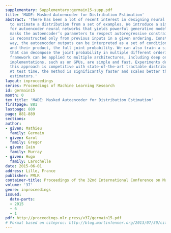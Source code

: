 ```yaml
---
supplementary: Supplementary:germain15-supp.pdf
title: 'MADE: Masked Autoencoder for Distribution Estimation'
abstract: 'There has been a lot of recent interest in designing neural network models
  to estimate a distribution from a set of examples. We introduce a simple modification
  for autoencoder neural networks that yields powerful generative models. Our method
  masks the autoencoder’s parameters to respect autoregressive constraints: each input
  is reconstructed only from previous inputs in a given ordering. Constrained this
  way, the autoencoder outputs can be interpreted as a set of conditional probabilities,
  and their product, the full joint probability. We can also train a single network
  that can decompose the joint probability in multiple different orderings. Our simple
  framework can be applied to multiple architectures, including deep ones. Vectorized
  implementations, such as on GPUs, are simple and fast. Experiments demonstrate that
  this approach is competitive with state-of-the-art tractable distribution estimators.
  At test time, the method is significantly faster and scales better than other autoregressive
  estimators.'
layout: inproceedings
series: Proceedings of Machine Learning Research
id: germain15
month: 0
tex_title: 'MADE: Masked Autoencoder for Distribution Estimation'
firstpage: 881
lastpage: 889
page: 881-889
sections: 
author:
- given: Mathieu
  family: Germain
- given: Karol
  family: Gregor
- given: Iain
  family: Murray
- given: Hugo
  family: Larochelle
date: 2015-06-01
address: Lille, France
publisher: PMLR
container-title: Proceedings of the 32nd International Conference on Machine Learning
volume: '37'
genre: inproceedings
issued:
  date-parts:
  - 2015
  - 6
  - 1
pdf: http://proceedings.mlr.press/v37/germain15.pdf
# Format based on citeproc: http://blog.martinfenner.org/2013/07/30/citeproc-yaml-for-bibliographies/
---
```

